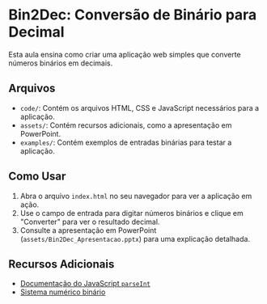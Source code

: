# Bin2Dec: Conversão de Binário para Decimal

Esta aula ensina como criar uma aplicação web simples que converte números binários em decimais.

## Arquivos

- `code/`: Contém os arquivos HTML, CSS e JavaScript necessários para a aplicação.
- `assets/`: Contém recursos adicionais, como a apresentação em PowerPoint.
- `examples/`: Contém exemplos de entradas binárias para testar a aplicação.

## Como Usar

1. Abra o arquivo `index.html` no seu navegador para ver a aplicação em ação.
2. Use o campo de entrada para digitar números binários e clique em "Converter" para ver o resultado decimal.
3. Consulte a apresentação em PowerPoint (`assets/Bin2Dec_Apresentacao.pptx`) para uma explicação detalhada.

## Recursos Adicionais

- [Documentação do JavaScript `parseInt`](https://developer.mozilla.org/pt-BR/docs/Web/JavaScript/Reference/Global_Objects/parseInt)
- [Sistema numérico binário](https://pt.wikipedia.org/wiki/Sistema_de_numera%C3%A7%C3%A3o_bin%C3%A1rio)
